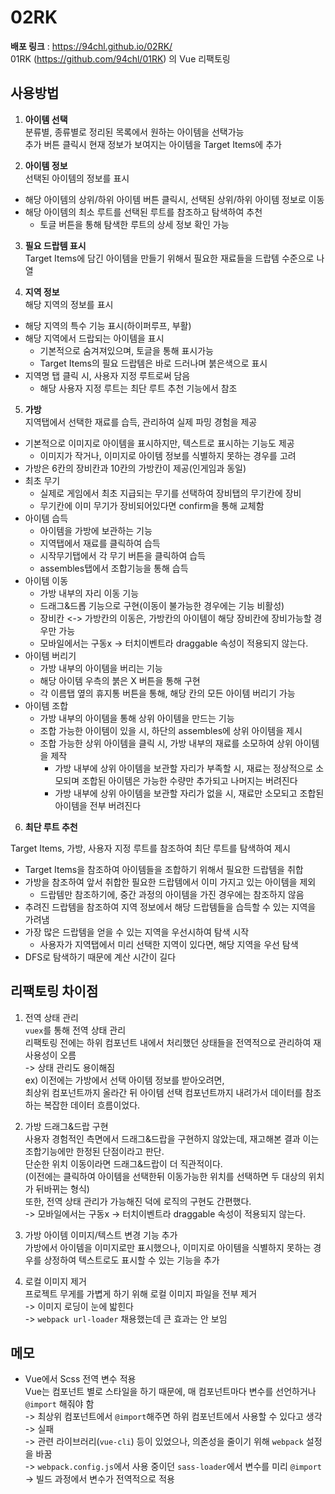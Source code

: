 # 02RK

**배포 링크** : https://94chl.github.io/02RK/  
01RK (https://github.com/94chl/01RK) 의 Vue 리팩토링

## 사용방법

1. **아이템 선택**  
   분류별, 종류별로 정리된 목록에서 원하는 아이템을 선택가능  
   추가 버튼 클릭시 현재 정보가 보여지는 아이템을 Target Items에 추가

2. **아이템 정보**  
   선택된 아이템의 정보를 표시

- 해당 아이템의 상위/하위 아이템 버튼 클릭시, 선택된 상위/하위 아이템 정보로 이동
- 해당 아이템의 최소 루트를 선택된 루트를 참조하고 탐색하여 추천
  - 토글 버튼을 통해 탐색한 루트의 상세 정보 확인 가능

3. **필요 드랍템 표시**  
   Target Items에 담긴 아이템을 만들기 위해서 필요한 재료들을 드랍템 수준으로 나열

4. **지역 정보**  
   해당 지역의 정보를 표시

- 해당 지역의 특수 기능 표시(하이퍼루프, 부활)
- 해당 지역에서 드랍되는 아이템을 표시
  - 기본적으로 숨겨져있으며, 토글을 통해 표시가능
  - Target Items의 필요 드랍템은 바로 드러나며 붉은색으로 표시
- 지역명 탭 클릭 시, 사용자 지정 루트로써 담음
  - 해당 사용자 지정 루트는 최단 루트 추천 기능에서 참조

5. **가방**  
   지역탭에서 선택한 재료를 습득, 관리하여 실제 파밍 경험을 제공

- 기본적으로 이미지로 아이템을 표시하지만, 텍스트로 표시하는 기능도 제공
  - 이미지가 작거나, 이미지로 아이템 정보를 식별하지 못하는 경우를 고려
- 가방은 6칸의 장비칸과 10칸의 가방칸이 제공(인게임과 동일)
- 최초 무기
  - 실제로 게임에서 최초 지급되는 무기를 선택하여 장비탭의 무기칸에 장비
  - 무기칸에 이미 무기가 장비되어있다면 confirm을 통해 교체함
- 아이템 습득
  - 아이템을 가방에 보관하는 기능
  - 지역탭에서 재료를 클릭하여 습득
  - 시작무기탭에서 각 무기 버튼을 클릭하여 습득
  - assembles탭에서 조합기능을 통해 습득
- 아이템 이동
  - 가방 내부의 자리 이동 기능
  - 드래그&드롭 기능으로 구현(이동이 불가능한 경우에는 기능 비활성)
  - 장비칸 <-> 가방칸의 이동은, 가방칸의 아이템이 해당 장비칸에 장비가능할 경우만 가능
  - 모바일에서는 구동x -> 터치이벤트라 draggable 속성이 적용되지 않는다.
- 아이템 버리기
  - 가방 내부의 아이템을 버리는 기능
  - 해당 아이템 우측의 붉은 X 버튼을 통해 구현
  - 각 이름탭 옆의 휴지통 버튼을 통해, 해당 칸의 모든 아이템 버리기 가능
- 아이템 조합
  - 가방 내부의 아이템을 통해 상위 아이템을 만드는 기능
  - 조합 가능한 아이템이 있을 시, 하단의 assembles에 상위 아이템을 제시
  - 조합 가능한 상위 아이템을 클릭 시, 가방 내부의 재료를 소모하여 상위 아이템을 제작
    - 가방 내부에 상위 아이템을 보관할 자리가 부족할 시, 재료는 정상적으로 소모되며 조합된 아이템은 가능한 수량만 추가되고 나머지는 버려진다
    - 가방 내부에 상위 아이템을 보관할 자리가 없을 시, 재료만 소모되고 조합된 아이템을 전부 버려진다

6. **최단 루트 추천**

Target Items, 가방, 사용자 지정 루트를 참조하여 최단 루트를 탐색하여 제시

- Target Items을 참조하여 아이템들을 조합하기 위해서 필요한 드랍템을 취합
- 가방을 참조하여 앞서 취합한 필요한 드랍템에서 이미 가지고 있는 아이템을 제외
  - 드랍템만 참조하기에, 중간 과정의 아이템을 가진 경우에는 참조하지 않음
- 추려진 드랍템을 참조하여 지역 정보에서 해당 드랍템들을 습득할 수 있는 지역을 가려냄
- 가장 많은 드랍템을 얻을 수 있는 지역을 우선시하여 탐색 시작
  - 사용자가 지역탭에서 미리 선택한 지역이 있다면, 해당 지역을 우선 탐색
- DFS로 탐색하기 때문에 계산 시간이 길다

## 리팩토링 차이점

1. 전역 상태 관리  
   `vuex`를 통해 전역 상태 관리  
   리팩토링 전에는 하위 컴포넌트 내에서 처리했던 상태들을 전역적으로 관리하여 재사용성이 오름  
   -> 상태 관리도 용이해짐  
   ex) 이전에는 가방에서 선택 아이템 정보를 받아오려면,  
   최상위 컴포넌트까지 올라간 뒤 아이템 선택 컴포넌트까지 내려가서 데이터를 참조하는 복잡한 데이터 흐름이었다.

2. 가방 드래그&드랍 구현  
   사용자 경험적인 측면에서 드래그&드랍을 구현하지 않았는데, 재고해본 결과 이는 조합기능에만 한정된 단점이라고 판단.  
   단순한 위치 이동이라면 드래그&드랍이 더 직관적이다.  
   (이전에는 클릭하여 아이템을 선택한뒤 이동가능한 위치를 선택하면 두 대상의 위치가 뒤바뀌는 형식)  
   또한, 전역 상태 관리가 가능해진 덕에 로직의 구현도 간편했다.  
   -> 모바일에서는 구동x -> 터치이벤트라 draggable 속성이 적용되지 않는다.

3. 가방 아이템 이미지/텍스트 변경 기능 추가  
   가방에서 아이템을 이미지로만 표시했으나, 이미지로 아이템을 식별하지 못하는 경우를 상정하여 텍스트로도 표시할 수 있는 기능을 추가

4. 로컬 이미지 제거  
   프로젝트 무게를 가볍게 하기 위해 로컬 이미지 파일을 전부 제거  
   -> 이미지 로딩이 눈에 밟힌다  
   -> `webpack url-loader` 채용했는데 큰 효과는 안 보임

## 메모

- Vue에서 Scss 전역 변수 적용  
  Vue는 컴포넌트 별로 스타일을 하기 때문에, 매 컴포넌트마다 변수를 선언하거나 `@import` 해줘야 함  
  -> 최상위 컴포넌트에서 `@import`해주면 하위 컴포넌트에서 사용할 수 있다고 생각  
  -> 실패  
  -> 관련 라이브러리(`vue-cli`) 등이 있었으나, 의존성을 줄이기 위해 `webpack` 설정을 바꿈  
  -> `webpack.config.js`에서 사용 중이던 `sass-loader`에서 변수를 미리 `@import`  
  -> 빌드 과정에서 변수가 전역적으로 적용
